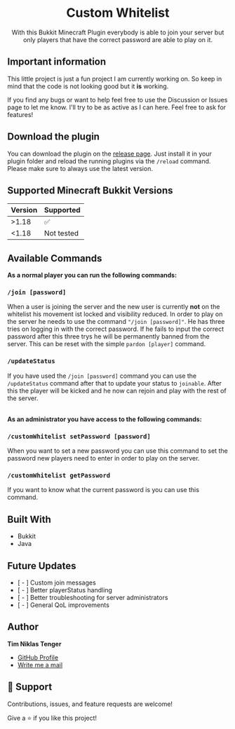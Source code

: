 <h1 align="center">Custom Whitelist<project-name></h1>

<p align="center"><project-description>With this Bukkit Minecraft Plugin everybody is able to join your server but only players that have the correct password are able to play on it.</p>

## Important information

This little project is just a fun project I am currently working on. So keep in mind that the code is not looking good but it **is** working.

If you find any bugs or want to help feel free to use the Discussion or Issues page to let me know. I'll try to be as active as I can here. Feel free to ask for features!

## Download the plugin

You can download the plugin on the [release page](https://github.com/Shotix/CustomWhitelist/releases "GitHub release page"). Just install it in your plugin folder and reload the running plugins via the `/reload` command. Please make sure to always use the latest version.

## Supported Minecraft Bukkit Versions
  
| Version | Supported          |
| ------- | ------------------ |
| >1.18   | :white_check_mark: |
| <1.18   | Not tested         |
  
## Available Commands

**As a normal player you can run the following commands:**

### `/join [password]`

When a user is joining the server and the new user is currently <b>not</b> on the whitelist his movement ist locked and visibility reduced. In order to play on the server he needs to use the command `"/join [password]"`. He has three tries on logging in with the correct password. If he fails to input the correct password after this three trys he will be permanently banned from the server. This can be reset with the simple `pardon [player]` command.

### `/updateStatus`

If you have used the `/join [password]` command you can use the `/updateStatus` command after that to update your status to `joinable`. After this the player will be kicked and he now can rejoin and play with the rest of the server.

\
**As an administrator you have access to the following commands:**

### `/customWhitelist setPassword [password]`

When you want to set a new password you can use this command to set the password new players need to enter in order to play on the server. 

### `/customWhitelist getPassword`

If you want to know what the current password is you can use this command.

## Built With

- Bukkit
- Java

## Future Updates

* [ - ] Custom join messages
* [ - ] Better playerStatus handling
* [ - ] Better troubleshooting for server administrators
* [ - ] General QoL improvements

## Author

**Tim Niklas Tenger**

- [GitHub Profile](https://github.com/Shotix "GitHub Profile")
- [Write me a mail](mailto:tregnet04@gmail.com?subject=CustomWhitelistPlugin "Write me a mail")

## 🤝 Support

Contributions, issues, and feature requests are welcome!

Give a ⭐️ if you like this project!

